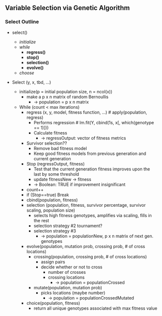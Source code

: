 ## Variable Selection via Genetic Algorithm


### Select Outline

* select()
  * *initialize*
  * *while*
    * **regress()**
    * **stop()**
    * **selection()**
    * **evolve()**
  * *choose*

* Select (y, x, tbd, ...)
  * initialize(p = initial population size, n = ncol(x))
      * make a p x n matrix of random Bernoullis
        * -> population = p x n matrix
  * While (count < max iterations)
    * regress (x, y, model, fitness function, ...) # apply(population, regress)
      * Performs regression # lm.fit(Y, cbind(1s, x[, which(genotype == 1)]))
      * Calculate fitness
        * -> regressOutput: vector of fitness metrics
    * Survivor selection??
      * Remove bad fitness model
      * Keep good fitness models from previous generation and current generation
    * Stop (regressOutput, fitness)
      * Test that the current generation fitness improves upon the last by some threshold
      * update fitnessNew -> fitness
      * -> Boolean: TRUE if improvement insignificant
    * count++
    * if (Stop==true) Break
    * cbind(population, fitness)
    * selection (population, fitness, survivor percentage, survivor scaling, population size)
      * selects high fitness genotypes, amplifies via scaling, fills in the rest
      * selection strategy #2 tournament?
      * selection strategy #3 
        * -> population = populationNew, p x n matrix of next gen. genotypes
    * evolve(population, mutation prob, crossing prob, # of cross locations)
      * crossing(population, crossing prob, # of cross locations)
        * assign pairs
        * decide whether or not to cross
          * number of crosses
          * crossing locations
            * -> population = populationCrossed
      * mutate(population, mutation prob)
        * picks locations (maybe number)
          * -> population = populationCrossedMutated
    * choice(population, fitness)
      * return all unique genotypes associated with max fitness value
